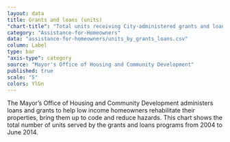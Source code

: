```yaml
---
layout: data
title: Grants and loans (units)
"chart-title": "Total units receiving City-administered grants and loans for homeowners, 2004-2014 Q2"
category: "Assistance-for-Homeowners"
data: "assistance-for-homeowners/units_by_grants_loans.csv"
column: Label
type: bar
"axis-type": category
source: "Mayor's Office of Housing and Community Development"
published: true
scale: "5"
colors: YlGn
---
```


The Mayor’s Office of Housing and Community Development administers loans and grants to help low income homeowners rehabilitate their properties, bring them up to code and reduce hazards. This chart shows the total number of units served by the grants and loans programs from 2004 to June 2014.